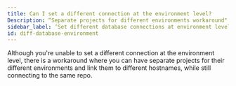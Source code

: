 ```yaml
---
title: Can I set a different connection at the environment level?
Description: “Separate projects for different environments workaround"
sidebar_label: ‘Set different database connections at environment level’
id: diff-database-environment
---
```


Although you're unable to set a different connection at the environment level, there is a workaround where you can have separate projects for their different environments and link them to different hostnames, while still connecting to the same repo.

